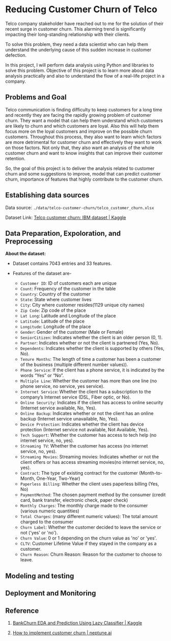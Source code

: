 # Reducing Customer Churn of Telco

Telco company stakeholder have reached out to me for the solution of their recent surge in customer churn. This alarming trend is significantly impacting their long-standing relationship with their clients.

To solve this problem, they need a data scientist who can help them understand the underlying cause of this sudden increase in customer defection.

In this project, I will perform data analysis using Python and libraries to solve this problem. Objective of this project is to learn more about data analysis practically and also to understand the flow of a real-life project in a company.

## Problems and Goal

Telco communication is finding difficulty to keep customers for a long time and recently they are facing the rapidly growing problem of customer churn. They want a model that can help them understand which customers are likely to churn and which customers are loyal. Also this will help them focus more on the loyal customers and improve on the possible churn customers. Throughout this process, they also want to learn which factors are more detrimental for customer churn and effectively they want to work on those factors. Not only that, they also want an analysis of the whole customer churn and want to know insights that can improve their customer retention.

So, the goal of this project is to deliver the analysis related to customer churn and some suggestions to improve, model that can predict customer churn, importance of features that highly contribute to the customer churn.

## Establishing data sources

Data source: `./data/telco-customer-churn/telco_customer_churn.xlsx`

Dataset Link: [Telco customer churn: IBM dataset | Kaggle](https://www.kaggle.com/datasets/yeanzc/telco-customer-churn-ibm-dataset)

## Data Preparation, Expoloration, and Preprocessing
**About the dataset:**

- Dataset contains 7043 entries and 33 features.

- Features of the dataset are-
    - `Customer ID`: ID of customers each are unique
    - `Count`: Frequency of the customer in the table
    - `Country`: Country of the customer
    - `State`: State where customer lives
    - `City`: City where customer resides(1129 unique city names)
    - `Zip Code`: Zip code of the place
    - `Lat Long`: Latitude and Longitude of the place
    - `Latitude`: Latitude of the place
    - `Longitude`: Longitude of the place
    - `Gender`: Gender of the customer (Male or Female)
    - `SeniorCitizen`: Indicates whether the client is an older person (0, 1).
    - `Partner`: Indicates whether or not the client is partnered (Yes, No).
    - `Dependents`: Indicates whether the client is supported by others (Yes, No).
    - `Tenure Months`: The length of time a customer has been a customer of the business (multiple different number values)).
    - `Phone Service`: If the client has a phone service, it is indicated by the words “Yes” or “No”.
    - `Multiple Line`: Whether the customer has more than one line (no phone service, no service, yes service).
    - `Internet Service`: Whether the client has a subscription to the company’s Internet service (DSL, Fiber optic, or No).
    - `Online Security`: Indicates if the client has access to online security (Internet service available, No, Yes).
    - `Online Backup`: Indicates whether or not the client has an online backup (Internet service unavailable, No, Yes).
    - `Device Protection`: Indicates whether the client has device protection (Internet service not available, Not Available, Yes).
    - `Tech Support`: Whether the customer has access to tech help (no internet service, no, yes).
    - `Streaming TV`: Whether the customer has access (no internet service, no, yes).
    - `Streaming Movies`: Streaming movies: Indicates whether or not the client offers or has access streaming movies(no internet service, no, yes).
    - `Contract`: The type of existing contract for the customer (Month-to-Month, One-Year, Two-Year)
    - `Paperless Billing`: Whether the client uses paperless billing (Yes, No)
    - `PaymentMethod`: The chosen payment method by the consumer (credit card, bank transfer, electronic check, paper check)
    - `Monthly Charges`: The monthly charge made to the consumer (various numeric quantities)
    - `Total Charges`: (many different numeric values): The total amount charged to the consumer
    - `Churn Label`: Whether the customer decided to leave the service or not ('yes' or 'no').
    - `Churn Value`: 0 or 1 depending on the churn value as 'no' or 'yes'.
    - `CLTV`: Customer Lifetime Value if they stayed in the company as a customer.
    - `Churn Reason`: Churn Reason: Reason for the customer to choose to leave.


## Modeling and testing



## Deployment and Monitoring



## Reference

1. [BankChurn EDA and Prediction Using Lazy Classifier | Kaggle](https://www.kaggle.com/code/prathameshgadekar/bankchurn-eda-and-prediction-using-lazy-classifier)

2. [How to implement customer churn | neptune.ai](https://neptune.ai/blog/how-to-implement-customer-churn-prediction)